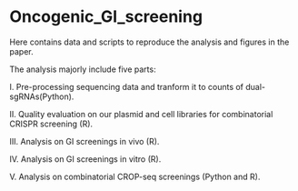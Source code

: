 # Oncogenic_GI_screening
Here contains data and scripts to reproduce the analysis and figures in the paper.

The analysis majorly include five parts:

I. Pre-processing sequencing data and tranform it to counts of dual-sgRNAs(Python).

II. Quality evaluation on our plasmid and cell libraries for combinatorial CRISPR screening (R).

III. Analysis on GI screenings in vivo (R).

IV. Analysis on GI screenings in vitro (R).

V. Analysis on combinatorial CROP-seq screenings (Python and R).
